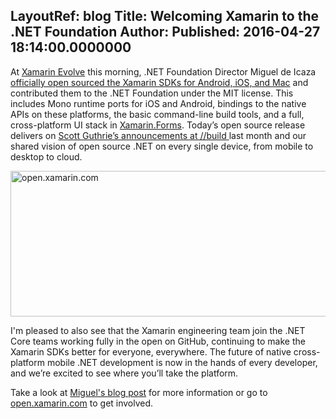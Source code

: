 LayoutRef: blog
Title: Welcoming Xamarin to the .NET Foundation
Author: 
Published: 2016-04-27 18:14:00.0000000
---
<p>At <a href="https://evolve.xamarin.com/">Xamarin Evolve</a>&nbsp;this <g class="gr_ gr_23 gr-alert gr_gramm gr_run_anim Punctuation multiReplace" id="23" data-gr-id="23">morning, .</g>NET Foundation Director Miguel de Icaza <a href="http://open.xamarin.com/">officially open sourced&nbsp;the Xamarin SDKs for Android, iOS, and Mac</a>&nbsp;and contributed them to the .NET Foundation under the MIT license. This includes Mono runtime ports for iOS and Android, bindings to the native APIs on these platforms, the basic command-line build tools, and a full, cross-platform UI stack in <a href="https://github.com/xamarin/Xamarin.Forms">Xamarin.Forms</a>. Today&rsquo;s open source release delivers on <a href="https://channel9.msdn.com/Events/Build/2016/KEY02">Scott Guthrie&rsquo;s announcements at //build </a>last month and our shared vision of open source .NET on every single device, from mobile to desktop to <g class="gr_ gr_27 gr-alert gr_gramm gr_run_anim Grammar only-ins replaceWithoutSep" id="27" data-gr-id="27">cloud</g>.</p>

<p><img src="assets/posts/cropped.jpg" alt="open.xamarin.com" width="600" height="233" /></p>

<p>I'm pleased to also see that the Xamarin engineering team join the .NET Core teams working&nbsp;fully&nbsp;in the open&nbsp;on GitHub, continuing to make the Xamarin SDKs better for everyone, everywhere. The future of native cross-platform mobile .NET development is now in the hands of every developer, and we&rsquo;re excited to see where you&rsquo;ll take the platform.</p>

<p>Take a look at <a href="https://blog.xamarin.com/live-from-evolve-open-source-xamarin-ready-for-you">Miguel's blog post</a>&nbsp;for more information or go to <a href="http://open.xamarin.com/">open.xamarin.com</a>&nbsp;to get involved.</p>
